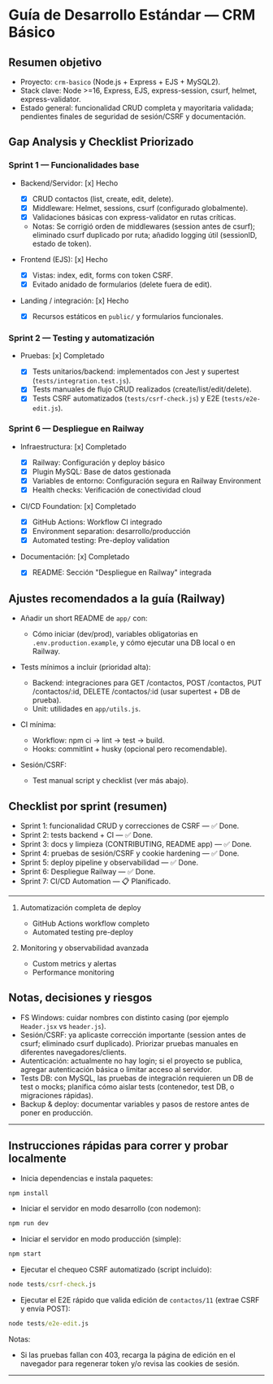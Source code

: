# Guía de Desarrollo Estándar — CRM Básico

## Resumen objetivo

- Proyecto: `crm-basico` (Node.js + Express + EJS + MySQL2).
- Stack clave: Node >=16, Express, EJS, express-session, csurf, helmet, express-validator.
- Estado general: funcionalidad CRUD completa y mayoritaria validada; pendientes finales de seguridad de sesión/CSRF y documentación.

## Gap Analysis y Checklist Priorizado

### Sprint 1 — Funcionalidades base

- Backend/Servidor: [x] Hecho

  - [x] CRUD contactos (list, create, edit, delete).
  - [x] Middleware: Helmet, sessions, csurf (configurado globalmente).
  - [x] Validaciones básicas con express-validator en rutas críticas.
  - Notas: Se corrigió orden de middlewares (session antes de csurf); eliminado csurf duplicado por ruta; añadido logging útil (sessionID, estado de token).

- Frontend (EJS): [x] Hecho

  - [x] Vistas: index, edit, forms con token CSRF.
  - [x] Evitado anidado de formularios (delete fuera de edit).

- Landing / integración: [x] Hecho

  - [x] Recursos estáticos en `public/` y formularios funcionales.

### Sprint 2 — Testing y automatización

- Pruebas: [x] Completado

  - [x] Tests unitarios/backend: implementados con Jest y supertest (`tests/integration.test.js`).
  - [x] Tests manuales de flujo CRUD realizados (create/list/edit/delete).
  - [x] Tests CSRF automatizados (`tests/csrf-check.js`) y E2E (`tests/e2e-edit.js`).

### Sprint 6 — Despliegue en Railway

- Infraestructura: [x] Completado

  - [x] Railway: Configuración y deploy básico
  - [x] Plugin MySQL: Base de datos gestionada
  - [x] Variables de entorno: Configuración segura en Railway Environment
  - [x] Health checks: Verificación de conectividad cloud

- CI/CD Foundation: [x] Completado

  - [x] GitHub Actions: Workflow CI integrado
  - [x] Environment separation: desarrollo/producción
  - [x] Automated testing: Pre-deploy validation

- Documentación: [x] Completado

  - [x] README: Sección "Despliegue en Railway" integrada

## Ajustes recomendados a la guía (Railway)

- Añadir un short README de `app/` con:

  - Cómo iniciar (dev/prod), variables obligatorias en `.env.production.example`, y cómo ejecutar una DB local o en Railway.

- Tests mínimos a incluir (prioridad alta):

  - Backend: integraciones para GET /contactos, POST /contactos, PUT /contactos/:id, DELETE /contactos/:id (usar supertest + DB de prueba).
  - Unit: utilidades en `app/utils.js`.

- CI mínima:

  - Workflow: npm ci → lint → test → build.
  - Hooks: commitlint + husky (opcional pero recomendable).

- Sesión/CSRF:

  - Test manual script y checklist (ver más abajo).

## Checklist por sprint (resumen)

- Sprint 1: funcionalidad CRUD y correcciones de CSRF — ✅ Done.
- Sprint 2: tests backend + CI — ✅ Done.
- Sprint 3: docs y limpieza (CONTRIBUTING, README app) — ✅ Done.
- Sprint 4: pruebas de sesión/CSRF y cookie hardening — ✅ Done.
- Sprint 5: deploy pipeline y observabilidad — ✅ Done.
- Sprint 6: Despliegue Railway — ✅ Done.
- Sprint 7: CI/CD Automation — 📋 Planificado.

---

1. Automatización completa de deploy

   - GitHub Actions workflow completo
   - Automated testing pre-deploy

2. Monitoring y observabilidad avanzada

   - Custom metrics y alertas
   - Performance monitoring

## Notas, decisiones y riesgos

- FS Windows: cuidar nombres con distinto casing (por ejemplo `Header.jsx` vs `header.js`).
- Sesión/CSRF: ya aplicaste corrección importante (session antes de csurf; eliminado csurf duplicado). Priorizar pruebas manuales en diferentes navegadores/clients.
- Autenticación: actualmente no hay login; si el proyecto se publica, agregar autenticación básica o limitar acceso al servidor.
- Tests DB: con MySQL, las pruebas de integración requieren un DB de test o mocks; planifica cómo aislar tests (contenedor, test DB, o migraciones rápidas).
- Backup & deploy: documentar variables y pasos de restore antes de poner en producción.

---

## Instrucciones rápidas para correr y probar localmente

- Inicia dependencias e instala paquetes:

```cmd
npm install
```

- Iniciar el servidor en modo desarrollo (con nodemon):

```cmd
npm run dev
```

- Iniciar el servidor en modo producción (simple):

```cmd
npm start
```

- Ejecutar el chequeo CSRF automatizado (script incluido):

```cmd
node tests/csrf-check.js
```

- Ejecutar el E2E rápido que valida edición de `contactos/11` (extrae CSRF y envía POST):

```cmd
node tests/e2e-edit.js
```

Notas:
- Si las pruebas fallan con 403, recarga la página de edición en el navegador para regenerar token y/o revisa las cookies de sesión.

---





